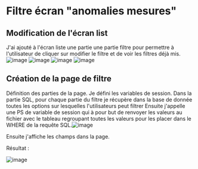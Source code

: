 # Filtre écran "anomalies mesures"

## Modification de l'écran list 

J'ai ajouté à l'écran liste une partie une partie filtre pour permettre à l'utilisateur de cliquer sur modifier le filtre et de voir les filtres déjà mis.
![image](https://github.com/MathisCastell/Stage-Filtre-cran-anomalies-mesures-/assets/148212506/6d9e3b3b-f960-427f-bea1-86e7968bdc6f)
![image](https://github.com/MathisCastell/Stage-Filtre-cran-anomalies-mesures-/assets/148212506/fff6d282-af3b-47ed-bc34-30ebc576d794)
![image](https://github.com/MathisCastell/Stage-Filtre-cran-anomalies-mesures-/assets/148212506/c3140e15-cc25-410d-9ca0-e47fe978160a)
![image](https://github.com/MathisCastell/Stage-Filtre-cran-anomalies-mesures-/assets/148212506/ecf006ed-bc2a-4693-bad2-caec0112bf5f)

## Création de la page de filtre 

Définition des parties de la page.
Je défini les variables de session.
Dans la partie SQL, pour chaque partie du filtre je récupère dans la base de donnée toutes les options sur lesquelles l'utilisateurs peut filtrer
Ensuite j'appelle une PS de variable de session qui à pour but de renvoyer les valeurs au fichier avec le tableau regroupant toutes les valeurs pour les placer dans le WHERE de la requête SQL.![image](https://github.com/MathisCastell/Stage-Filtre-cran-anomalies-mesures-/assets/148212506/e9aed5f0-294b-4637-84cd-d1b61fa71598)


Ensuite j'affiche les champs dans la page.


Résultat :

![image](https://github.com/MathisCastell/Stage-Filtre-cran-anomalies-mesures-/assets/148212506/7ca64ccf-54f6-42fb-9424-c080dbf2b386)






